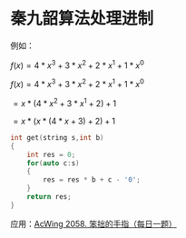# 秦九韶算法处理进制

例如：

$f(x)=4*x^{3}+3*x^{2}+2*x^{1}+1*x^{0}$

$f(x)=4*x^{3}+3*x^{2}+2*x^{1}+1*x^{0}$

$=x*(4*x^{2}+3*x^{1}+2)+1$

$=x*(x*(4*x+3)+2)+1$

```C++
int get(string s,int b)
{
    int res = 0;
    for(auto c:s)
    {
        res = res * b + c - '0';
    }
    return res;
}
```

应用：[AcWing 2058. 笨拙的手指（每日一题）](https://www.acwing.com/activity/content/problem/content/8062/)

